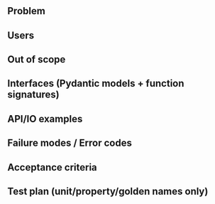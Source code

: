 # <Feature Name>
## Problem
## Users
## Out of scope
## Interfaces (Pydantic models + function signatures)
## API/IO examples
## Failure modes / Error codes
## Acceptance criteria
## Test plan (unit/property/golden names only)
